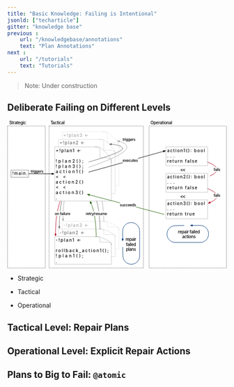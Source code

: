 ```yaml
---
title: "Basic Knowledge: Failing is Intentional"
jsonld: ["techarticle"]
gitter: "knowledge base"
previous :
    url: "/knowledgebase/annotations"
    text: "Plan Annotations"
next :
    url: "/tutorials"
    text: "Tutorials"
---
```


> Note: Under construction

## Deliberate Failing on Different Levels


<svg xmlns="http://www.w3.org/2000/svg" viewBox="35 54 1046 703"><defs><marker orient="auto" overflow="visible" id="FilledArrow_Marker" viewBox="-1 -3 7 6" markerWidth="7" markerHeight="6" color="#a5a5a5"><path d="M4.8 0L0-1.8v3.6z" fill="currentColor" stroke="currentColor"/></marker><marker orient="auto" overflow="visible" id="FilledArrow_Marker_2" viewBox="-1 -3 7 6" markerWidth="7" markerHeight="6" color="#666"><path d="M4.8 0L0-1.8v3.6z" fill="currentColor" stroke="currentColor"/></marker><marker orient="auto" overflow="visible" id="FilledArrow_Marker_3" viewBox="-1 -3 7 6" markerWidth="7" markerHeight="6" color="#000"><path d="M4.8 0L0-1.8v3.6z" fill="currentColor" stroke="currentColor"/></marker><marker orient="auto" overflow="visible" id="FilledArrow_Marker_4" viewBox="-1 -3 7 6" markerWidth="7" markerHeight="6" color="#b1001c"><path d="M4.8 0L0-1.8v3.6z" fill="currentColor" stroke="currentColor"/></marker><marker orient="auto" overflow="visible" id="FilledArrow_Marker_5" viewBox="-1 -3 7 6" markerWidth="7" markerHeight="6" color="#235e00"><path d="M4.8 0L0-1.8v3.6z" fill="currentColor" stroke="currentColor"/></marker><marker orient="auto" overflow="visible" id="FilledArrow_Marker_6" viewBox="-1 -3 7 6" markerWidth="7" markerHeight="6" color="#003776"><path d="M4.8 0L0-1.8v3.6z" fill="currentColor" stroke="currentColor"/></marker></defs><g fill="none"><path fill="#fff" d="M0 0h1153v829H0z"/><path d="M234 81h450v675H234z" stroke="gray" stroke-linecap="round" stroke-linejoin="round" stroke-width="2" stroke-dasharray="4 4"/><path d="M495.04 534.994s-.23-54.869-9-102.994c-4.97-27.277-11.36-45.118-15.963-55.456" marker-end="url(#FilledArrow_Marker)" stroke="#a5a5a5" stroke-linecap="round" stroke-linejoin="round" stroke-width="2"/><path d="M711 81h369v675H711zM36 81h180v675H36z" stroke="gray" stroke-linecap="round" stroke-linejoin="round" stroke-width="2" stroke-dasharray="4 4"/><path d="M324 366.468s-11.439 24.118-17.955 72c-4.476 32.891-5.183 66.37-5.187 84.11" marker-end="url(#FilledArrow_Marker)" stroke="#a5a5a5" stroke-linecap="round" stroke-linejoin="round" stroke-width="2"/><path d="M306 402.468s-11.439 24.118-17.955 72c-4.476 32.891-5.183 66.37-5.187 84.11" marker-end="url(#FilledArrow_Marker_2)" stroke="#666" stroke-linecap="round" stroke-linejoin="round" stroke-width="2"/><path stroke="#000" stroke-linecap="round" stroke-linejoin="round" d="M53.5 290.825h83v34h-83z"/><text transform="translate(58.5 296.325)" fill="#000"><tspan font-size="20" font-weight="500" x=".494" y="17" textLength="72.012">!main.</tspan></text><path marker-end="url(#FilledArrow_Marker_3)" stroke="#000" stroke-linecap="round" stroke-linejoin="round" stroke-width="2" d="M136.5 307.975l111.6.404"/><text transform="translate(146.28 285.046)" fill="#000"><tspan font-size="18" font-weight="500" x=".008" y="17" textLength="60.984">triggers</tspan></text><path d="M567 573.577c0-12.442-3.429-13.981-28.477-26.295l-.264-.127c-25.18-12.442-25.443-12.442-51.284-12.442H297v131.343h270v-92.479z" fill="#fff"/><path d="M567 573.577c0-12.442-3.429-13.981-28.477-26.295l-.264-.127c-25.18-12.442-25.443-12.442-51.284-12.442H297v131.343h270v-92.479zm0-.64c0-11.802-.265-11.802-54.184-11.802 0-26.294 0-26.423-24.26-26.423" stroke="#a5a5a5" stroke-linecap="round" stroke-linejoin="round" stroke-width=".5"/><text transform="translate(302 539.712)" fill="#a5a5a5"><tspan font-size="20" font-weight="500" x="0" y="20" textLength="120">-!plan3 &lt;-</tspan></text><path d="M549 609.47c0-12.442-3.429-13.982-28.477-26.295l-.264-.128c-25.18-12.442-25.443-12.442-51.284-12.442H279V701.95h270v-92.48z" fill="#fff"/><path d="M549 609.47c0-12.442-3.429-13.982-28.477-26.295l-.264-.128c-25.18-12.442-25.443-12.442-51.284-12.442H279V701.95h270v-92.48zm0-.641c0-11.801-.265-11.801-54.184-11.801 0-26.294 0-26.423-24.26-26.423" stroke="#666" stroke-linecap="round" stroke-linejoin="round" stroke-width=".5"/><text transform="translate(284 575.605)" fill="#666"><tspan font-size="20" font-weight="500" x="0" y="20" textLength="120">-!plan2 &lt;-</tspan></text><path d="M531 645.57c0-12.442-3.429-13.981-28.477-26.295l-.264-.127c-25.18-12.442-25.443-12.442-51.284-12.442H261V738.05h270v-92.48z" fill="#fff"/><path d="M531 645.57c0-12.442-3.429-13.981-28.477-26.295l-.264-.127c-25.18-12.442-25.443-12.442-51.284-12.442H261V738.05h270v-92.48zm0-.64c0-11.802-.265-11.802-54.184-11.802 0-26.293 0-26.422-24.26-26.422" stroke="#000" stroke-linecap="round" stroke-linejoin="round" stroke-width=".5"/><text transform="translate(266 611.706)" fill="#000"><tspan font-size="20" font-weight="500" x="0" y="20" textLength="120">-!plan1 &lt;-</tspan> <tspan font-size="20" font-weight="500" x="0" y="70" textLength="252"> rollback_action1();</tspan> <tspan font-size="20" font-weight="500" x="0" y="95" textLength="132"> !plan1();</tspan> <tspan font-size="20" font-weight="500" x="0" y="120" textLength="12">.</tspan></text><path d="M477.04 570.994s-.23-54.869-9-102.994c-4.97-27.277-11.36-45.118-15.963-55.456" marker-end="url(#FilledArrow_Marker_2)" stroke="#666" stroke-linecap="round" stroke-linejoin="round" stroke-width="2"/><path d="M567 184.408c0-24.374-3.429-27.39-28.477-51.51l-.264-.25c-25.18-24.373-25.443-24.373-51.284-24.373H297v257.294h270V184.408z" fill="#fff"/><path d="M567 184.408c0-24.374-3.429-27.39-28.477-51.51l-.264-.25c-25.18-24.373-25.443-24.373-51.284-24.373H297v257.294h270V184.408zm0-1.256c0-23.118-.265-23.118-54.184-23.118 0-51.507 0-51.76-24.26-51.76" stroke="#a5a5a5" stroke-linecap="round" stroke-linejoin="round" stroke-width=".5"/><text transform="translate(302 113.275)" fill="#a5a5a5"><tspan font-size="20" font-weight="500" x="0" y="20" textLength="120">+!plan3 &lt;-</tspan></text><path d="M549 220.3c0-24.373-3.429-27.388-28.477-51.51l-.264-.25c-25.18-24.373-25.443-24.373-51.284-24.373H279v257.294h270v-181.16z" fill="#fff"/><path d="M549 220.3c0-24.373-3.429-27.388-28.477-51.51l-.264-.25c-25.18-24.373-25.443-24.373-51.284-24.373H279v257.294h270v-181.16zm0-1.255c0-23.118-.265-23.118-54.184-23.118 0-51.508 0-51.76-24.26-51.76" stroke="#666" stroke-linecap="round" stroke-linejoin="round" stroke-width=".5"/><text transform="translate(284 149.167)" fill="#666"><tspan font-size="20" font-weight="500" x="0" y="20" textLength="120">+!plan2 &lt;-</tspan></text><path d="M531 256.401c0-24.373-3.429-27.389-28.477-51.51l-.264-.25c-25.18-24.373-25.443-24.373-51.284-24.373H261v257.294h270v-181.16z" fill="#fff"/><path d="M531 256.401c0-24.373-3.429-27.389-28.477-51.51l-.264-.25c-25.18-24.373-25.443-24.373-51.284-24.373H261v257.294h270v-181.16zm0-1.255c0-23.118-.265-23.118-54.184-23.118 0-51.508 0-51.76-24.26-51.76" stroke="#000" stroke-linecap="round" stroke-linejoin="round" stroke-width=".5"/><text transform="translate(266 185.268)" fill="#000"><tspan font-size="20" font-weight="500" x="0" y="20" textLength="120">+!plan1 &lt;-</tspan> <tspan font-size="20" font-weight="500" x="0" y="70" textLength="132"> !plan2();</tspan> <tspan font-size="20" font-weight="500" x="0" y="95" textLength="132"> !plan3();</tspan> <tspan font-size="20" font-weight="500" x="0" y="120" textLength="132"> action1()</tspan> <tspan font-size="20" font-weight="500" x="0" y="145" textLength="48"> &lt;&lt;</tspan> <tspan font-size="20" font-weight="500" x="0" y="170" textLength="132"> action2()</tspan> <tspan font-size="20" font-weight="500" x="0" y="195" textLength="48"> &lt;&lt;</tspan> <tspan font-size="20" font-weight="500" x="0" y="220" textLength="132"> action3()</tspan> <tspan font-size="20" font-weight="500" x="0" y="245" textLength="12">.</tspan></text><path d="M287.955 437.9s-11.439 24.117-17.955 72c-4.476 32.89-5.183 66.37-5.187 84.11" marker-end="url(#FilledArrow_Marker_4)" stroke="#b1001c" stroke-linecap="round" stroke-linejoin="round" stroke-width="2"/><path fill="#fff" d="M261 486.266h74v22h-74z"/><text transform="translate(261 486.514)" fill="#000"><tspan font-size="18" font-weight="500" x=".163" y="17" textLength="64.332">on failur</tspan> <tspan font-size="18" font-weight="500" x="64.171" y="17" textLength="9.666">e</tspan></text><path d="M459 606.994s-.23-54.869-9-102.994c-4.97-27.277-11.36-45.118-15.962-55.456" marker-end="url(#FilledArrow_Marker_5)" stroke="#235e00" stroke-linecap="round" stroke-linejoin="round" stroke-width="2"/><path d="M585 657l1.146 42.338c.589 21.762 18.474 39.058 40.243 38.917l.214-.001c21.8-.14 39.397-17.852 39.397-39.652V580c0-22.091-17.909-40-40-40h-1c-22.091 0-40 17.909-40 40v37.1" marker-end="url(#FilledArrow_Marker_6)" stroke="#003776" stroke-linecap="round" stroke-linejoin="round" stroke-width="2"/><path fill="#fff" d="M594 603h61v81h-61z"/><text transform="translate(599 608.16)" fill="#000"><tspan font-size="20" font-weight="500" x=".13" y="19" textLength="6.66">r</tspan> <tspan font-size="20" font-weight="500" x="6.43" y="19" textLength="44.44">epair</tspan> <tspan font-size="20" font-weight="500" x="1.43" y="42.56" textLength="48.14">failed</tspan> <tspan font-size="20" font-weight="500" x="1.42" y="66.12" textLength="48.16">plans</tspan></text><path d="M423 252s156.9-42.602 162-63c2.589-10.354-22.073-18.634-53.324-21.172" marker-end="url(#FilledArrow_Marker_2)" stroke="#666" stroke-linecap="round" stroke-linejoin="round" stroke-width="2"/><path d="M423 277.173S587.702 224.179 603 189c7.13-16.397-9.234-28.279-33.647-34.918" marker-end="url(#FilledArrow_Marker)" stroke="#a5a5a5" stroke-linecap="round" stroke-linejoin="round" stroke-width="2"/><text transform="translate(585 135.248)" fill="#000"><tspan font-size="18" font-weight="500" x=".008" y="17" textLength="60.984">triggers</tspan></text><path fill="#fff" d="M408.858 486.266h102v22h-102z"/><text transform="translate(408.858 486.514)" fill="#000"><tspan font-size="18" font-weight="500" x=".321" y="17" textLength="5.994">r</tspan> <tspan font-size="18" font-weight="500" x="5.991" y="17" textLength="42.318">etry/r</tspan> <tspan font-size="18" font-weight="500" x="47.985" y="17" textLength="53.694">esume</tspan></text><text transform="translate(44 54.72)" fill="#000"><tspan font-size="20" font-weight="500" x=".32" y="19" textLength="80.36">Strategic</tspan></text><text transform="translate(240.5 54.72)" fill="#000"><tspan font-size="20" font-weight="500" x=".3" y="19" textLength="11.48">T</tspan> <tspan font-size="20" font-weight="500" x="9.56" y="19" textLength="58.14">actical</tspan></text><path marker-end="url(#FilledArrow_Marker_3)" stroke="#000" stroke-linecap="round" stroke-linejoin="round" stroke-width="2" d="M423 300.118l356.567-98.677"/><path fill="#fff" d="M792 180h198v90H792z"/><path stroke="gray" stroke-linecap="round" stroke-linejoin="round" d="M792 180h198v90H792z"/><text transform="translate(797 185)" fill="#000"><tspan font-size="20" font-weight="500" x="0" y="20" textLength="180">action1(): bool</tspan> <tspan font-size="20" font-weight="500" x="0" y="45" textLength="36">...</tspan> <tspan font-size="20" font-weight="500" x="0" y="70" textLength="144">return false</tspan></text><text transform="translate(858.5 275.5)" fill="#000"><tspan font-size="22" font-weight="500" x=".3" y="22" textLength="26.4">&lt;&lt;</tspan></text><path fill="#fff" d="M792 306h198v90H792z"/><path stroke="gray" stroke-linecap="round" stroke-linejoin="round" d="M792 306h198v90H792z"/><text transform="translate(797 311)" fill="#000"><tspan font-size="20" font-weight="500" x="0" y="20" textLength="180">action2(): bool</tspan> <tspan font-size="20" font-weight="500" x="0" y="45" textLength="36">...</tspan> <tspan font-size="20" font-weight="500" x="0" y="70" textLength="144">return false</tspan></text><text transform="translate(858.5 401.5)" fill="#000"><tspan font-size="22" font-weight="500" x=".3" y="22" textLength="26.4">&lt;&lt;</tspan></text><path fill="#fff" d="M792 432h198v90H792z"/><path stroke="gray" stroke-linecap="round" stroke-linejoin="round" d="M792 432h198v90H792z"/><text transform="translate(797 437)" fill="#000"><tspan font-size="20" font-weight="500" x="0" y="20" textLength="180">action3(): bool</tspan> <tspan font-size="20" font-weight="500" x="0" y="45" textLength="36">...</tspan> <tspan font-size="20" font-weight="500" x="0" y="70" textLength="132">return true</tspan></text><path d="M990 252.603c25.05 9.986 45 22.11 45 35.397 0 11.107-13.941 21.401-33.148 30.314M990 378.786c25.05 10.032 45 22.193 45 35.48 0 11.104-13.935 21.37-33.135 30.246" marker-end="url(#FilledArrow_Marker_4)" stroke="#b1001c" stroke-linecap="round" stroke-linejoin="round" stroke-width="2"/><path fill="#fff" d="M1018 277h34v22h-34z"/><text transform="translate(1019 277.248)" fill="#000"><tspan font-size="18" font-weight="500" x=".007" y="17" textLength="31.986">fails</tspan></text><path fill="#fff" d="M1017.769 400.785h34v22h-34z"/><text transform="translate(1018.77 401.033)" fill="#000"><tspan font-size="18" font-weight="500" x=".007" y="17" textLength="31.986">fails</tspan></text><text transform="translate(717.5 54.72)" fill="#000"><tspan font-size="20" font-weight="500" x=".14" y="19" textLength="103.72">Operational</tspan></text><path d="M877.628 553.628l-42.338 1.146c-21.762.589-39.058 18.474-38.917 40.243l.001.214c.14 21.8 17.852 39.397 39.652 39.397h118.602c22.091 0 40-17.909 40-40v-1c0-22.091-17.909-40-40-40h-37.1" marker-end="url(#FilledArrow_Marker_6)" stroke="#003776" stroke-linecap="round" stroke-linejoin="round" stroke-width="2"/><path fill="#fff" d="M839 567h124v58H839z"/><text transform="translate(844 572.44)" fill="#000"><tspan font-size="20" font-weight="500" x="4.78" y="19" textLength="6.66">r</tspan> <tspan font-size="20" font-weight="500" x="11.08" y="19" textLength="98.14">epair failed</tspan> <tspan font-size="20" font-weight="500" x="24.59" y="42.56" textLength="64.82">actions</tspan></text><path fill="#fff" d="M585.001 234.184h73v22h-73z"/><text transform="translate(585.001 234.432)" fill="#000"><tspan font-size="18" font-weight="500" x=".167" y="17" textLength="72.666">executes</tspan></text><path marker-end="url(#FilledArrow_Marker_5)" stroke="#235e00" stroke-linecap="round" stroke-linejoin="round" stroke-width="2" d="M783 501.059l-356.515-92.638"/><path fill="#fff" d="M571.41 445.212h78v22h-78z"/><text transform="translate(571.41 445.46)" fill="#000"><tspan font-size="18" font-weight="500" x=".327" y="17" textLength="77.346">succeeds</tspan></text></g></svg>

* Strategic

* Tactical

* Operational


## Tactical Level: Repair Plans


## Operational Level: Explicit Repair Actions
 

## Plans to Big to Fail: `@atomic`
